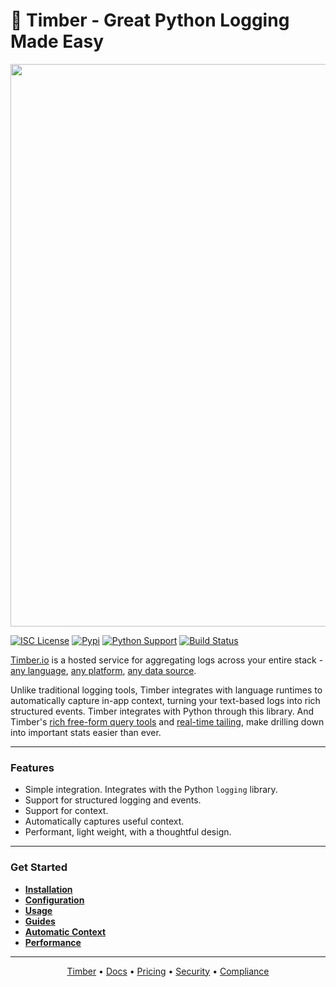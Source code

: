 # 🌲 Timber - Great Python Logging Made Easy

<p align="center">
  <a href="https://timber.io" target="_blank" align="center">
    <img src="https://res.cloudinary.com/timber/image/upload/v1552328675/banner.jpg" width="900">
  </a>
  <br>
</p>

[![ISC License](https://img.shields.io/badge/license-ISC-ff69b4.svg)](LICENSE.md)
[![Pypi](https://img.shields.io/pypi/v/timber.svg)](https://pypi.python.org/pypi/timber)
[![Python Support](https://img.shields.io/pypi/pyversions/timber.svg)](https://pypi.python.org/pypi/django-analytical)
[![Build Status](https://travis-ci.org/timberio/timber-python.svg?branch=master)](https://travis-ci.org/timberio/timber-python)

[Timber.io](https://timber.io) is a hosted service for aggregating logs across your entire stack -
[any language](https://docs.timber.io/setup/languages),
[any platform](https://docs.timber.io/setup/platforms),
[any data source](https://docs.timber.io/setup/log_forwarders).

Unlike traditional logging tools, Timber integrates with language runtimes to automatically
capture in-app context, turning your text-based logs into rich structured events.
Timber integrates with Python through this library. And Timber's
[rich free-form query tools](https://docs-new.timber.io/usage/live-tailing#query-syntax) and
[real-time tailing](https://docs-new.timber.io/usage/live-tailing), make drilling down into
important stats easier than ever.

---

### Features

* Simple integration. Integrates with the Python `logging` library.
* Support for structured logging and events.
* Support for context.
* Automatically captures useful context.
* Performant, light weight, with a thoughtful design.

---

### Get Started

* **[Installation](https://docs.timber.io/setup/languages/python#installation)**
* **[Configuration](https://docs.timber.io/setup/languages/python#configuration)**
* **[Usage](https://docs.timber.io/setup/languages/python#usage)**
* **[Guides](https://docs.timber.io/setup/languages/python#guides)**
* **[Automatic Context](https://docs.timber.io/setup/languages/python#automatic-context)**
* **[Performance](https://docs.timber.io/setup/languages/python#performance)**

---

<p align="center">
<a href="https://timber.io">Timber</a> &bull;
<a href="https://docs.timber.io">Docs</a> &bull;
<a href="https://timber.io/pricing">Pricing</a> &bull;
<a href="https://timber.io/terms">Security</a> &bull;
<a href="https://timber.io/privacy">Compliance</a>
</p>